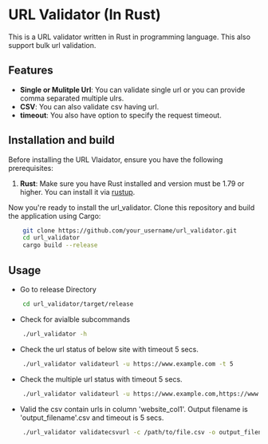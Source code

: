# URL Validator (In Rust)
This is a URL validator written in Rust in programming language. This also support bulk url validation.

## Features

- **Single or Mulitple Url**: You can validate single url or you can provide comma separated multiple ulrs.
- **CSV**: You can also validate csv having url.
- **timeout**: You also have option to specify the request timeout.

## Installation and build

Before installing the URL Vlaidator, ensure you have the following prerequisites:

1. **Rust**: Make sure you have Rust installed and version must be 1.79 or higher. You can install it via [rustup](https://www.rust-lang.org/tools/install).

Now you're ready to install the  url_validator. Clone this repository and build the application using Cargo:
```bash
    git clone https://github.com/your_username/url_validator.git
    cd url_validator
    cargo build --release
```

## Usage

- Go to release Directory
```bash
    cd url_validator/target/release
```

- Check for avialble subcommands
```bash
    ./url_validator -h
```

- Check the url status of below site with timeout 5 secs.
```bash
    ./url_validator validateurl -u https://www.example.com -t 5
```

- Check the multiple url status with timeout 5 secs.
```bash
    ./url_validator validateurl -u https://www.example.com,https://www.example2.com -t 5
```

- Valid the csv contain urls in column 'website_col1'. Output filename is 'output_filename'.csv and timeout is 5 secs.
```bash
    ./url_validator validatecsvurl -c /path/to/file.csv -o output_filename.csv -u website_col1 -t 5
```
